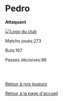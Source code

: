 <html>
  <head>
    <meta charset="UTF-8" />
    <title>Pedro</title>
  </head>
  <body>
    <h1>Pedro</h1>
      <p><strong>Attaquant</strong></p>
      <a href="http://www.hostingpics.net/viewer.php?id=491514scapulaireicone.png"><img src="http://img4.hostingpics.net/thumbs/mini_491514scapulaireicone.png" alt="Logo du club" /></a>
      <p>Matchs joués:273</p>
      <p>Buts:167</p>
      <p>Passes décisives:96</p></br></br>
  <p><a href="https://github.com/Nephelim33/Scapulaire_Website-TestToLearn-/blob/master/Our_Players.md">Retour à nos joueurs</a></p> 
  <p><a href="https://github.com/Nephelim33/Scapulaire_Website-TestToLearn-/blob/master/First_Page.md">Retour à la page d'accueil</a></p>
  
      
